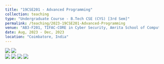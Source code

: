 ```yaml
---
title: "19CSE201 - Advanced Programming"
collection: teaching
type: "Undergraduate Course - B.Tech CSE (CYS) [3rd Sem]"
permalink: /teaching/2023-19CSE201-Advanced-Programming
venue: "AB3-F201, TIFAC-CORE in Cyber Security, Amrita School of Computing, Amrita Vishwa Vidyapeetham"
date: Aug, 2023 - Dec, 2023
location: "Coimbatore, India"
---
```


![](https://img.shields.io/badge/Regular_Students-72-blue) ![](https://img.shields.io/badge/ReReg_Students-10-blue) <br/>
![](https://img.shields.io/badge/Course_Outcome_Attainment-TBD-blue) 
![](https://img.shields.io/badge/Average_Marks-57.75-blue) 
![](https://img.shields.io/badge/TLP_Feedback-93.45-blue) 
![](https://img.shields.io/badge/Course_Feedback-88.00-blue) 

